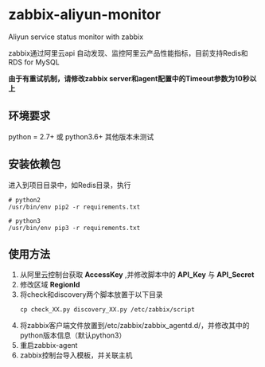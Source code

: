 # zabbix-aliyun-monitor
Aliyun service status monitor with zabbix   

zabbix通过阿里云api 自动发现、监控阿里云产品性能指标，目前支持Redis和RDS for MySQL

**由于有重试机制，请修改zabbix server和agent配置中的Timeout参数为10秒以上**

## 环境要求
python = 2.7+ 或 python3.6+  其他版本未测试

## 安装依赖包
进入到项目目录中，如Redis目录，执行
```shell
# python2
/usr/bin/env pip2 -r requirements.txt
```
```shell
# python3
/usr/bin/env pip3 -r requirements.txt
```

## 使用方法
1. 从阿里云控制台获取 **AccessKey** ,并修改脚本中的 **API_Key** 与 **API_Secret**
2. 修改区域 **RegionId**
3. 将check和discovery两个脚本放置于以下目录
    ```shell
    cp check_XX.py discovery_XX.py /etc/zabbix/script
    ```
4. 将zabbix客户端文件放置到/etc/zabbix/zabbix_agentd.d/，并修改其中的python版本信息（默认python3）
5. 重启zabbix-agent
6. zabbix控制台导入模板，并关联主机
